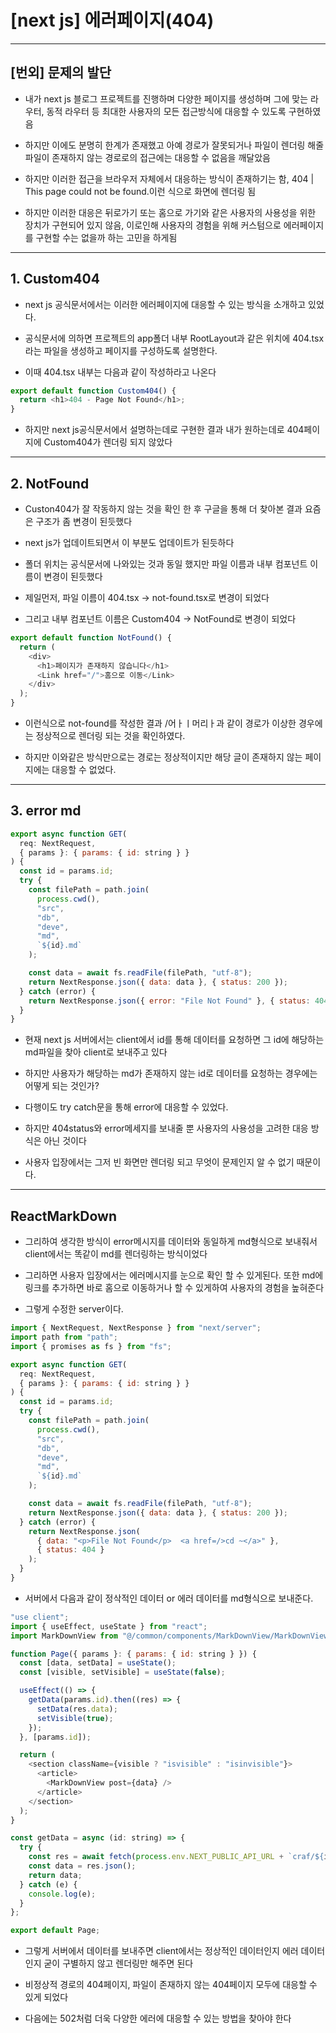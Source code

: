 # [next js] 에러페이지(404)

---

## [번외] 문제의 발단

- 내가 next js 블로그 프로젝트를 진행하며 다양한 페이지를 생성하며 그에 맞는 라우터, 동적 라우터 등 최대한 사용자의 모든 접근방식에 대응할 수 있도록 구현하였음

- 하지만 이에도 분명히 한계가 존재했고 아예 경로가 잘못되거나 파일이 렌더링 해줄 파일이 존재하지 않는 경로로의 접근에는 대응할 수 없음을 깨달았음

- 하지만 이러한 접근을 브라우저 자체에서 대응하는 방식이 존재하기는 함, 404 | This page could not be found.이런 식으로 화면에 렌더링 됨

- 하지만 이러한 대응은 뒤로가기 또는 홈으로 가기와 같은 사용자의 사용성을 위한 장치가 구현되어 있지 않음, 이로인해 사용자의 경험을 위해 커스텀으로 에러페이지를 구현할 수는 없을까 하는 고민을 하게됨

---

## 1. Custom404

- next js 공식문서에서는 이러한 에러페이지에 대응할 수 있는 방식을 소개하고 있었다.

- 공식문서에 의하면 프로젝트의 app폴더 내부 RootLayout과 같은 위치에 404.tsx라는 파일을 생성하고 페이지를 구성하도록 설명한다.

- 이때 404.tsx 내부는 다음과 같이 작성하라고 나온다

```js
export default function Custom404() {
  return <h1>404 - Page Not Found</h1>;
}
```

- 하지만 next js공식문서에서 설명하는데로 구현한 결과 내가 원하는데로 404페이지에 Custom404가 렌더링 되지 않았다

---

## 2. NotFound

- Custon404가 잘 작동하지 않는 것을 확인 한 후 구글을 통해 더 찾아본 결과 요즘은 구조가 좀 변경이 된듯했다

- next js가 업데이트되면서 이 부분도 업데이트가 된듯하다

- 폴더 위치는 공식문서에 나와있는 것과 동일 했지만 파일 이름과 내부 컴포넌트 이름이 변경이 된듯했다

- 제일먼저, 파일 이름이 404.tsx -> not-found.tsx로 변경이 되었다

- 그리고 내부 컴포넌트 이름은 Custom404 -> NotFound로 변경이 되었다

```js
export default function NotFound() {
  return (
    <div>
      <h1>페이지가 존재하지 않습니다</h1>
      <Link href="/">홈으로 이동</Link>
    </div>
  );
}
```

- 이런식으로 not-found를 작성한 결과 /어ㅏㅣ머리ㅏ과 같이 경로가 이상한 경우에는 정상적으로 렌더링 되는 것을 확인하였다.

- 하지만 이와같은 방식만으로는 경로는 정상적이지만 해당 글이 존재하지 않는 페이지에는 대응할 수 없었다.

---

## 3. error md

```js
export async function GET(
  req: NextRequest,
  { params }: { params: { id: string } }
) {
  const id = params.id;
  try {
    const filePath = path.join(
      process.cwd(),
      "src",
      "db",
      "deve",
      "md",
      `${id}.md`
    );

    const data = await fs.readFile(filePath, "utf-8");
    return NextResponse.json({ data: data }, { status: 200 });
  } catch (error) {
    return NextResponse.json({ error: "File Not Found" }, { status: 404 });
  }
}
```

- 현재 next js 서버에서는 client에서 id를 통해 데이터를 요청하면 그 id에 해당하는 md파일을 찾아 client로 보내주고 있다

- 하지만 사용자가 해당하는 md가 존재하지 않는 id로 데이터를 요청하는 경우에는 어떻게 되는 것인가?

- 다행이도 try catch문을 통해 error에 대응할 수 있었다.

- 하지만 404status와 error메세지를 보내줄 뿐 사용자의 사용성을 고려한 대응 방식은 아닌 것이다

- 사용자 입장에서는 그저 빈 화면만 렌더링 되고 무엇이 문제인지 알 수 없기 때문이다.

---

## ReactMarkDown

- 그리하여 생각한 방식이 error메시지를 데이터와 동일하게 md형식으로 보내줘서 client에서는 똑같이 md를 렌더링하는 방식이었다

- 그리하면 사용자 입장에서는 에러메시지를 눈으로 확인 할 수 있게된다. 또한 md에 링크를 추가하면 바로 홈으로 이동하거나 할 수 있게하여 사용자의 경험을 높혀준다

- 그렇게 수정한 server이다.

```js
import { NextRequest, NextResponse } from "next/server";
import path from "path";
import { promises as fs } from "fs";

export async function GET(
  req: NextRequest,
  { params }: { params: { id: string } }
) {
  const id = params.id;
  try {
    const filePath = path.join(
      process.cwd(),
      "src",
      "db",
      "deve",
      "md",
      `${id}.md`
    );

    const data = await fs.readFile(filePath, "utf-8");
    return NextResponse.json({ data: data }, { status: 200 });
  } catch (error) {
    return NextResponse.json(
      { data: "<p>File Not Found</p>  <a href=/>cd ~</a>" },
      { status: 404 }
    );
  }
}
```

- 서버에서 다음과 같이 정삭적인 데이터 or 에러 데이터를 md형식으로 보내준다.

```js
"use client";
import { useEffect, useState } from "react";
import MarkDownView from "@/common/components/MarkDownView/MarkDownView";

function Page({ params }: { params: { id: string } }) {
  const [data, setData] = useState();
  const [visible, setVisible] = useState(false);

  useEffect(() => {
    getData(params.id).then((res) => {
      setData(res.data);
      setVisible(true);
    });
  }, [params.id]);

  return (
    <section className={visible ? "isvisible" : "isinvisible"}>
      <article>
        <MarkDownView post={data} />
      </article>
    </section>
  );
}

const getData = async (id: string) => {
  try {
    const res = await fetch(process.env.NEXT_PUBLIC_API_URL + `craf/${id}`);
    const data = res.json();
    return data;
  } catch (e) {
    console.log(e);
  }
};

export default Page;
```

- 그렇게 서버에서 데이터를 보내주면 client에서는 정상적인 데이터인지 에러 데이터인지 굳이 구별하지 않고 렌더링만 해주면 된다

- 비정상적 경로의 404페이지, 파일이 존재하지 않는 404페이지 모두에 대응할 수 있게 되었다

- 다음에는 502처럼 더욱 다양한 에러에 대응할 수 있는 방법을 찾아야 한다

